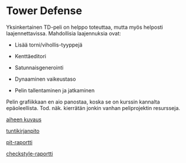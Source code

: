 # Tower Defense

Yksinkertainen TD-peli on helppo toteuttaa, mutta myös helposti laajennettavissa.
Mahdollisia laajennuksia ovat:

 * Lisää torni/vihollis-tyyppejä

 * Kenttäeditori

 * Satunnaisgenerointi

 * Dynaaminen vaikeustaso

 * Pelin tallentaminen ja jatkaminen

Pelin grafiikkaan en aio panostaa, koska se on kurssin kannalta epäoleellista. Tod. näk. kierrätän jonkin vanhan peliprojektin resursseja.

[aiheen kuvaus](dokumentaatio/aiheenKuvausJaRakenne.md)

[tuntikirjanpito](dokumentaatio/tuntikirjanpito.md)

[pit-raportti](https://htmlpreview.github.io/?https://github.com/Chamion/TD/blob/master/dokumentaatio/pit-raportti/201702021653/index.html)

[checkstyle-raportti](https://htmlpreview.github.io/?https://github.com/Chamion/TD/blob/master/dokumentaatio/checkstyle-raportti/checkstyle.html)
